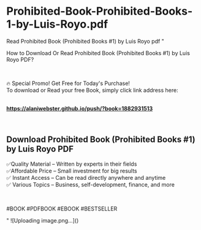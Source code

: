 # Prohibited-Book-Prohibited-Books-1-by-Luis-Royo.pdf
Read Prohibited Book (Prohibited Books #1) by Luis Royo pdf
"<p>How to Download Or Read Prohibited Book (Prohibited Books #1) by Luis Royo PDF?</p>
<p>&nbsp;</p>
<p>&#128293;  Special Promo! Get Free for Today's Purchase!<br />To download or Read your free Book, simply click link address here:&nbsp;<br />&nbsp;</p>
<p><a href=""https://alaniwebster.github.io/push/?book=1882931513""><strong>https://alaniwebster.github.io/push/?book=1882931513</strong></a></p>
<p>&nbsp;</p>
<h2>Download Prohibited Book (Prohibited Books #1) by Luis Royo PDF</h2>
<p>&#x2705;Quality Material &ndash; Written by experts in their fields<br />&#x2705;Affordable Price &ndash; Small investment for big results<br />&#x2705; Instant Access &ndash; Can be read directly anywhere and anytime<br />&#x2705; Various Topics &ndash; Business, self-development, finance, and more</p>
<p>&nbsp;</p>
<p>#BOOK #PDFBOOK #EBOOK #BESTSELLER</p>
"
![Uploading image.png…]()
